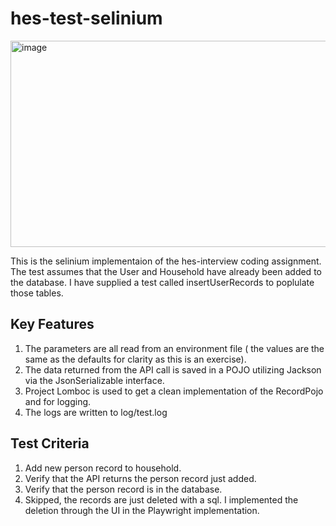# hes-test-selinium


<img width="710" height="330" alt="image" src="https://github.com/user-attachments/assets/c2465f4b-2645-434c-9cfc-45a70c4560e3" />


This is the selinium implementaion of the hes-interview coding assignment.
The test assumes that the User and Household have already been added to the database.
I have supplied a test called insertUserRecords to poplulate those tables.


## Key Features
1. The parameters are all read from an environment file ( the values are the same as the defaults for clarity as this is an exercise).
2. The data returned from the API call is saved in a POJO utilizing Jackson via the JsonSerializable interface.
3. Project Lomboc is used to get a clean implementation of the RecordPojo and for logging.
4. The logs are written to log/test.log

## Test Criteria
1. Add new person record to household.
2. Verify that the API returns the person record just added.
3. Verify that the person record is in the database.
4. Skipped, the records are just deleted with a sql. I implemented the deletion through the UI in the Playwright implementation.
